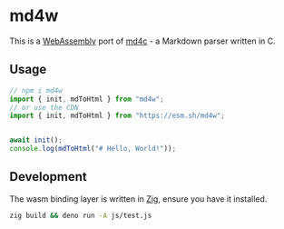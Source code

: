 # md4w

This is a [WebAssembly](https://webassembly.org/) port of
[md4c](https://github.com/mity/md4c) - a Markdown parser written in C.

## Usage

```js
// npm i md4w
import { init, mdToHtml } from "md4w";
// or use the CDN
import { init, mdToHtml } from "https://esm.sh/md4w";


await init();
console.log(mdToHtml("# Hello, World!"));
```

## Development

The wasm binding layer is written in [Zig](https://ziglang.org/), ensure you
have it installed.

```bash
zig build && deno run -A js/test.js
```
